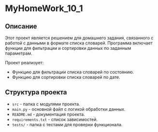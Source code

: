 # MyHomeWork_10_1

## Описание

Этот проект является решением для домашнего задания, связанного с работой с данными в формате списка словарей. Программа включает функции для фильтрации и сортировки данных по заданным параметрам.

Проект реализует:
- Функцию для фильтрации списка словарей по состоянию.
- Функцию для сортировки списка словарей по дате.

## Структура проекта

- `src` - папка с модулями проекта.
- `main.py` - основной файл с логикой обработки данных.
- `README.md` - документация проекта.
- `requirements.txt` - список зависимостей.
- `tests/` - папка с тестами для проверки функционала.

